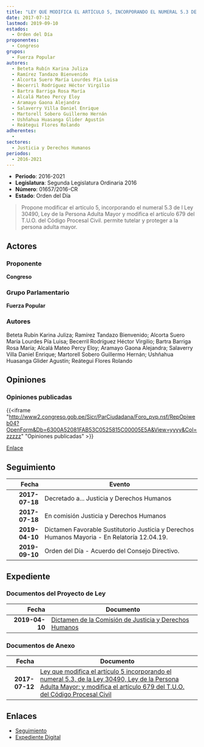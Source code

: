 ```yaml
---
title: "LEY QUE MODIFICA EL ARTÍCULO 5, INCORPORANDO EL NUMERAL 5.3 DE LA LEY 30490, LEY DE LA PERSONA ADULTA MAYOR, Y MODIFICA EL ARTÍCULO 679 DEL T.U.O DEL CÓDIGO PROCESAL CIVIL"
date: 2017-07-12
lastmod: 2019-09-10
estados: 
  - Orden del Día
proponentes: 
  - Congreso
grupos: 
  - Fuerza Popular
autores: 
  - Beteta Rubín Karina Juliza
  - Ramírez Tandazo Bienvenido
  - Alcorta Suero María Lourdes Pía Luisa
  - Becerril Rodríguez Héctor Virgilio
  - Bartra Barriga Rosa María
  - Alcalá Mateo Percy Eloy
  - Aramayo Gaona Alejandra
  - Salaverry Villa Daniel Enrique
  - Martorell Sobero Guillermo Hernán
  - Ushñahua Huasanga Glider Agustín
  - Reátegui Flores Rolando
adherentes: 
  - 
sectores: 
  - Justicia y Derechos Humanos
periodos: 
  - 2016-2021
---
```


- **Periodo**: 2016-2021
- **Legislatura**: Segunda Legislatura Ordinaria 2016
- **Número**: 01657/2016-CR
- **Estado**: Orden del Día

> Propone modificar el artículo 5, incorporando el numeral 5.3 de l Ley 30490, Ley de la Persona Adulta Mayor y modifica el artículo 679 del T.U.O. del Código Procesal Civil. permite tutelar y proteger a la persona adulta mayor.


## Actores

### Proponente

**Congreso**

### Grupo Parlamentario

**Fuerza Popular**

### Autores

Beteta Rubín Karina Juliza; Ramírez Tandazo Bienvenido; Alcorta Suero María Lourdes Pía Luisa; Becerril Rodríguez Héctor Virgilio; Bartra Barriga Rosa María; Alcalá Mateo Percy Eloy; Aramayo Gaona Alejandra; Salaverry Villa Daniel Enrique; Martorell Sobero Guillermo Hernán; Ushñahua Huasanga Glider Agustín; Reátegui Flores Rolando


## Opiniones

### Opiniones publicadas

{{<iframe "http://www2.congreso.gob.pe/Sicr/ParCiudadana/Foro_pvp.nsf/RepOpiweb04?OpenForm&Db=6300A52081FAB53C0525815C00005E5A&View=yyyy&Col=zzzzz" "Opiniones publicadas" >}}

[Enlace](http://www2.congreso.gob.pe/Sicr/ParCiudadana/Foro_pvp.nsf/RepOpiweb04?OpenForm&Db=6300A52081FAB53C0525815C00005E5A&View=yyyy&Col=zzzzz)

## Seguimiento

| Fecha | Evento |
|------:|--------|
| **2017-07-18** | Decretado a... Justicia y Derechos Humanos|
| **2017-07-18** | En comisión Justicia y Derechos Humanos|
| **2019-04-10** | Dictamen Favorable Sustitutorio Justicia y Derechos Humanos Mayoria - En Relatoría 12.04.19.|
| **2019-09-10** | Orden del Día - Acuerdo del Consejo Directivo.|


## Expediente


### Documentos del Proyecto de Ley

| Fecha | Documento |
|------:|--------|
| **2019-04-10** | [Dictamen de la Comisión de Justicia y Derechos Humanos](http://www.leyes.congreso.gob.pe/Documentos/2016_2021/Dictamenes/Proyectos_de_Ley/01657DC15MAY20190410.pdf) |

### Documentos de Anexo

| Fecha | Documento |
|------:|--------|
| **2017-07-12** | [Ley que modifica el artículo 5 incorporando el numeral 5.3, de la Ley 30490, Ley de la Persona Adulta Mayor; y modifica el artículo 679 del T.U.O. del Código Procesal Civil](http://www.leyes.congreso.gob.pe/Documentos/2016_2021/Proyectos_de_Ley_y_de_Resoluciones_Legislativas/PL0165720170712..PDF) |

## Enlaces 

- [Seguimiento](http://www2.congreso.gob.pe/Sicr/TraDocEstProc/CLProLey2016.nsf/f7fff46988ca05b1052578e100829cc7/c2f85e08d105f0640525815c00019739?OpenDocument)
- [Expediente Digital](http://www2.congreso.gob.pe/Sicr/TraDocEstProc/CLProLey2016.nsf/f7fff46988ca05b1052578e100829cc7/c2f85e08d105f0640525815c00019739?OpenDocument&Click=05257FB7005EB655.eb71d0cf91d8294e05256cdf006b5706/$Body/0.1C6C)
